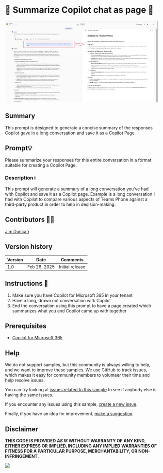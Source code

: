 # 🤖 Summarize Copilot chat as page 📃

![Summarize Copilot conversation as page](./assets/conversaion-summary-as-page-prompt.png)

## Summary
This prompt is designed to generate a concise summary of the responses Copilot gave in a long conversation and save it as a Copilot Page.

## Prompt💡

Please summarize your responses for this entire conversation in a format suitable for creating a Copilot Page.

### Description ℹ️
This prompt will generate a summary of a long conversation you've had with Copilot and save it as a Copilot page. Example is a long conversation I had with Copilot to compare various aspects of Teams Phone against a third-party product in order to help in decision-making.


## Contributors 👨‍💻

[Jim Duncan](https://github.com/sparkitect)

## Version history

Version|Date|Comments
-------|----|--------
1.0|Feb 26, 2025|Initial release

## Instructions 📝

1. Make sure you have Copilot for Microsoft 365 in your tenant
2. Have a long, drawn out conversation with Copilot
3. End the conversation using this prompt to have a page created which summarizes what you and Copilot came up with together


## Prerequisites

* [Copilot for Microsoft 365](https://developer.microsoft.com/microsoft-365/dev-program)

## Help

We do not support samples, but this community is always willing to help, and we want to improve these samples. We use GitHub to track issues, which makes it easy for  community members to volunteer their time and help resolve issues.

You can try looking at [issues related to this sample](https://github.com/pnp/copilot-prompts/issues?q=is%3Aissue%20m365-summarize-responses-as-page) to see if anybody else is having the same issues.

If you encounter any issues using this sample, [create a new issue](https://github.com/pnp/copilot-prompts/issues/new).

Finally, if you have an idea for improvement, [make a suggestion](https://github.com/pnp/copilot-prompts/issues/new).

## Disclaimer

**THIS CODE IS PROVIDED *AS IS* WITHOUT WARRANTY OF ANY KIND, EITHER EXPRESS OR IMPLIED, INCLUDING ANY IMPLIED WARRANTIES OF FITNESS FOR A PARTICULAR PURPOSE, MERCHANTABILITY, OR NON-INFRINGEMENT.**

![](https://m365-visitor-stats.azurewebsites.net/SamplesGallery/copilotprompts-m365-summarize-responses-as-page)
